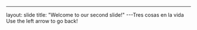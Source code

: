 ---
layout: slide
title: "Welcome to our second slide!"
---Tres cosas en la vida
Use the left arrow to go back!

